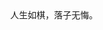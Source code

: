 <!-- [![hello world](https://octodex.github.com/images/original.png)](https://octodex.github.com/) -->
<div align=center>
  人生如棋，落子无悔。
<!--   <img src="https://octodex.github.com/images/original.png" width="150px" height="150px" center /> -->
</div>
<!-- ### Hi there 👋 -->
<!--
[![Anurag's github stats](https://github-readme-stats.vercel.app/api?username=btea&show_icons=true&theme=tokyonight)](https://github.com/anuraghazra/github-readme-stats)
-->
<!-- [![svg test](https://btea.site/fileApi/image?username=btea&color=aqua)](https://github.com) -->
<!-- [![svg test](https://btea.site/fileApi/image?username=btea&type=text&text=天空高远，大风吟唱······)](https://github.com) -->
<!-- [![svg test](https://btea.site/fileApi/image?type=animate&text=天空高远，大风吟唱······&width=450)](https://github.com) -->

<!--![](https://visitor-badge.glitch.me/badge?page_id=btea.btea)-->
<!--
**btea/btea** is a ✨ _special_ ✨ repository because its `README.md` (this file) appears on your GitHub profile.

Here are some ideas to get you started:

- 🔭 I’m currently working on ...
- 🌱 I’m currently learning ...
- 👯 I’m looking to collaborate on ...
- 🤔 I’m looking for help with ...
- 💬 Ask me about ...
- 📫 How to reach me: ...
- 😄 Pronouns: ...
- ⚡ Fun fact: ...
-->
